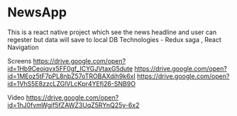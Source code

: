# NewsApp
This is a react native project which see the news headline and user can regester but data will save to local DB 
Technologies -  Redux saga , React Navigation
                
Screens 
https://drive.google.com/open?id=1Hb9Ceoiqvx5FF0gf_ICYGJVtaxG5dute
https://drive.google.com/open?id=1MEoz5tF7pPL8nbZ57oTROBAXdih9k6xI
https://drive.google.com/open?id=1VhS5E8zzcLZGlVLcKpr4YEfj26-SNB9O


Video
https://drive.google.com/open?id=1hJ0fvmWgif5fZAWZ3UqZ5RYnQ25y-6x2

